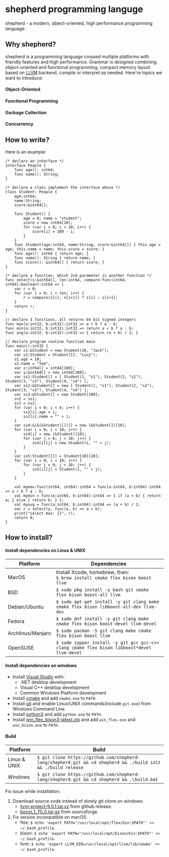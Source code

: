 # shepherd programming languge

shepherd - a modern, object-oriented, high performance programming language.

## Why shepherd?

shepherd is a programming language crossed multiple platforms with friendly features and high performance. Grammar is designed combining object-oriented and functional programming, compact memory layout based on [LLVM](https://llvm.org/) backend, compile or interpret as needed. Here're topics we want to introduce:

#### Object-Oriented
#### Functional Programming
#### Garbage Collection
#### Concurrency

## How to write?

Here is an example:

```
/* declare an interface */
interface People {
    func age(): int64;
    func name(): String;
}

/* declare a class implement the interface above */
class Student: People {
    age:int64;
    name:String;
    score:&int64[];

    func Student() {
        age = 0; name = "student"; 
        score = new int64[10];
        for (var i = 0; i < 10; i++) {
            score[i] = 100 - i;
        }
    }
    func Student(age:int64, name:String, score:&int64[]) { this.age = age; this.name = name; this.score = score; }
    func age(): int64 { return age; }
    func name(): String { return name; }
    func score(): &int64[] { return score; }
}

/* declare a function, which 2nd parameter is another function */
func select(s:&int64[], len:int64, compare:func(int64, int64):boolean):int64 => {
    var r = 0;
    for (var i = 0; i < len; i++) {
        r = compare(s[i], s[i+1]) ? s[i] : s[i+1];
    }
    return r;
}

// declare 3 functions, all returns 64 bit signed integers
func max(a:int32, b:int32):int32 => a > b ? a : b;
func min(a:int32, b:int32):int32 => return a < b ? a : b;
func avg(a:int32, b:int32):int32 => { return (a + b) / 2; }

// declare program routine function main
func main():int32 {
    var s1:&Student = new Student(16, "Jack");
    var s2:Student = Student(17, "Lucy");
    s1.age = 10;
    s2.name = "Tom";
    var x:int64[] = int64[100];
    var y:&int64[] = new int64[100];
    var ss1:Student[] = [ Student(1, "s1"), Student(2, "s2"), Student(3, "s3"), Student(4, "s4") ];
    var ss2:&Student[] = new [ Student(1, "s1"), Student(2, "s2"), Student(3, "s3"), Student(4, "s4") ];
    var ss3:&Student[] = new Student[100];
    ss2 = ss1;
    ss3 = ss2;
    for (var i = 0; i < 4; i++) {
        ss2[i].age = i;
        ss2[i].name = "" + i;
    }
    var ss4:&(&(&Student)[])[] = new (&Student[])[10];
    for (var i = 0; i < 10; i++) {
        ss4[i] = new (&Student)[10];
        for (var j = 0; j < 10; j++) {
            ss4[i][j] = new Student(i, "" + j);
        }
    }
    var ss5:Student[][] = Student[10][10];
    for (var i = 0; i < 10; i++) {
        for (var j = 0; j < 10; j++) {
            ss5[i][j] = Student(i, "" + j);
        }
    }

    val mymax:func(int64, int64):int64 = func(a:int64, b:int64):int64 => a > b ? a : b;
    val mymin = func(a:int64, b:int64):int64 => { if (a < b) { return a; } else { return b; } };
    val myavg = func(a:int64, b:int64):int64 => (a + b) / 2;
    var r = select(y, func(a, b) => a > b);
    print("select max: {}", r);
    return 0;
}
```

## How to install?

#### Install dependencies on Linux & UNIX

| Platform          |  Dependencies                                                                               |
|-------------------|---------------------------------------------------------------------------------------------|
| MacOS             | Install Xcode, homebrew, then:<br>`$ brew install cmake flex bison boost llvm`              |
| BSD               | `$ sudo pkg install -y bash git cmake flex bison boost-all llvm`                            |
| Debian/Ubuntu     | `$ sudo apt-get install -y git clang make cmake flex bison libboost-all-dev llvm-dev`       |
| Fedora            | `$ sudo dnf install -y git clang make cmake flex bison boost-devel llvm-devel`              |
| Archlinux/Manjaro | `$ sudo pacman -S git clang make cmake flex bison boost llvm`                               |
| OpenSUSE          | `$ sudo zypper install -y git gcc gcc-c++ clang cmake flex bison libboost*devel llvm-devel` |

#### Install dependencies on windows

* Install [Visual Studio](https://visualstudio.microsoft.com/downloads/) with:
    * .NET desktop development
    * Visual C++ desktop development
    * Common Windows Platform development
* Install [cmake](https://cmake.org/download/) and add `cmake.exe` to `PATH`.
* Install [git](https://git-scm.com/downloads) and enable Linux/UNIX commands(include `git.exe`) from Windows Command Line.
* Install [python3](https://www.python.org/downloads/) and add `python.exe` to `PATH`.
* Install [win_flex_bison3-latest.zip](https://sourceforge.net/projects/winflexbison/files/) and add `win_flex.exe` and `win_bison.exe` to `PATH`.

#### Build

| Platform     | Build                                                                                          |
|--------------|------------------------------------------------------------------------------------------------|
| Linux & UNIX | `$ git clone https://github.com/shepherd-lang/shepherd.git && cd shepherd && ./build init && ./build release` |
| Windows      | `$ git clone https://github.com/shepherd-lang/shepherd.git && cd shepherd && .\build.bat`                     |

Fix issue while installation:
1. Download source code instead of slowly git clone on windows:
    * [llvm-project-9.0.1.tar.xz](https://github.com/llvm/llvm-project/releases/tag/llvmorg-9.0.1) from github release.
    * [boost_1_70_0.tar.gz](https://sourceforge.net/projects/boost/files/boost/1.70.0/) from sourceforge.
2. Fix version incompatible on macOS:
    * flex: `$ echo 'export PATH="/usr/local/opt/flex/bin:$PATH"' >> ~/.bash_profile`.
    * bison: `$ echo 'export PATH="/usr/local/opt/bison/bin:$PATH"' >> ~/.bash_profile`.
    * llvm: `$ echo 'export LLVM_DIR=/usr/local/opt/llvm/lib/cmake' >> ~/.bash_profile`.
